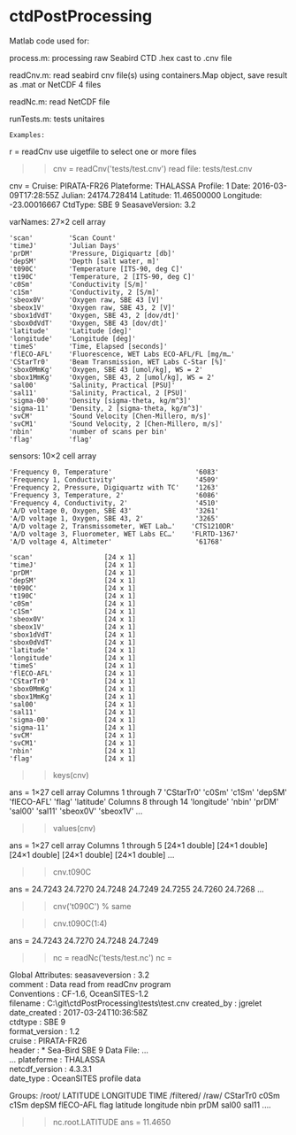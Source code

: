 # ctdPostProcessing
Matlab code used for:

process.m:  processing raw Seabird CTD .hex cast to .cnv file

readCnv.m:  read seabird cnv file(s) using containers.Map object, save result as .mat or NetCDF 4 files

readNc.m:   read NetCDF file

runTests.m: tests unitaires
 
    Examples:
 
  r = readCnv  use uigetfile to select one or more files
  
  >> cnv = readCnv('tests/test.cnv')
read file: tests/test.cnv

cnv = 
	Cruise:          PIRATA-FR26
	Plateforme:      THALASSA
	Profile:         1
	Date:            2016-03-09T17:28:55Z
	Julian:          24174.728414
	Latitude:        11.46500000
	Longitude:       -23.00016667
	CtdType:         SBE 9
	SeasaveVersion:  3.2

varNames:  27×2 cell array

    'scan'         'Scan Count'                               
    'timeJ'        'Julian Days'                              
    'prDM'         'Pressure, Digiquartz [db]'                
    'depSM'        'Depth [salt water, m]'                    
    't090C'        'Temperature [ITS-90, deg C]'              
    't190C'        'Temperature, 2 [ITS-90, deg C]'           
    'c0Sm'         'Conductivity [S/m]'                       
    'c1Sm'         'Conductivity, 2 [S/m]'                    
    'sbeox0V'      'Oxygen raw, SBE 43 [V]'                   
    'sbeox1V'      'Oxygen raw, SBE 43, 2 [V]'                
    'sbox1dVdT'    'Oxygen, SBE 43, 2 [dov/dt]'               
    'sbox0dVdT'    'Oxygen, SBE 43 [dov/dt]'                  
    'latitude'     'Latitude [deg]'                           
    'longitude'    'Longitude [deg]'                          
    'timeS'        'Time, Elapsed [seconds]'                  
    'flECO-AFL'    'Fluorescence, WET Labs ECO-AFL/FL [mg/m…'
    'CStarTr0'     'Beam Transmission, WET Labs C-Star [%]'   
    'sbox0MmKg'    'Oxygen, SBE 43 [umol/kg], WS = 2'         
    'sbox1MmKg'    'Oxygen, SBE 43, 2 [umol/kg], WS = 2'      
    'sal00'        'Salinity, Practical [PSU]'                
    'sal11'        'Salinity, Practical, 2 [PSU]'             
    'sigma-00'     'Density [sigma-theta, kg/m^3]'            
    'sigma-11'     'Density, 2 [sigma-theta, kg/m^3]'         
    'svCM'         'Sound Velocity [Chen-Millero, m/s]'       
    'svCM1'        'Sound Velocity, 2 [Chen-Millero, m/s]'    
    'nbin'         'number of scans per bin'                  
    'flag'         'flag'                                     

sensors:  10×2 cell array

    'Frequency 0, Temperature'                     '6083'      
    'Frequency 1, Conductivity'                    '4509'      
    'Frequency 2, Pressure, Digiquartz with TC'    '1263'      
    'Frequency 3, Temperature, 2'                  '6086'      
    'Frequency 4, Conductivity, 2'                 '4510'      
    'A/D voltage 0, Oxygen, SBE 43'                '3261'      
    'A/D voltage 1, Oxygen, SBE 43, 2'             '3265'      
    'A/D voltage 2, Transmissometer, WET Lab…'    'CTS1210DR' 
    'A/D voltage 3, Fluorometer, WET Labs EC…'    'FLRTD-1367'
    'A/D voltage 4, Altimeter'                     '61768'     

	'scan'         			[24 x 1]
	'timeJ'        			[24 x 1]
	'prDM'         			[24 x 1]
	'depSM'        			[24 x 1]
	't090C'        			[24 x 1]
	't190C'        			[24 x 1]
	'c0Sm'         			[24 x 1]
	'c1Sm'         			[24 x 1]
	'sbeox0V'      			[24 x 1]
	'sbeox1V'      			[24 x 1]
	'sbox1dVdT'    			[24 x 1]
	'sbox0dVdT'    			[24 x 1]
	'latitude'     			[24 x 1]
	'longitude'    			[24 x 1]
	'timeS'        			[24 x 1]
	'flECO-AFL'    			[24 x 1]
	'CStarTr0'     			[24 x 1]
	'sbox0MmKg'    			[24 x 1]
	'sbox1MmKg'    			[24 x 1]
	'sal00'        			[24 x 1]
	'sal11'        			[24 x 1]
	'sigma-00'     			[24 x 1]
	'sigma-11'     			[24 x 1]
	'svCM'         			[24 x 1]
	'svCM1'        			[24 x 1]
	'nbin'         			[24 x 1]
	'flag'         			[24 x 1] 
 
>> keys(cnv)

ans =
  1×27 cell array
  Columns 1 through 7
    'CStarTr0'    'c0Sm'    'c1Sm'    'depSM'    'flECO-AFL'    'flag'    'latitude'
  Columns 8 through 14
    'longitude'    'nbin'    'prDM'    'sal00'    'sal11'    'sbeox0V'    'sbeox1V'
 ...
 
>> values(cnv)

ans =
  1×27 cell array
  Columns 1 through 5
    [24×1 double]    [24×1 double]    [24×1 double]    [24×1 double]    [24×1 double]
...
 
>> cnv.t090C

ans =
   24.7243
   24.7270
   24.7248
   24.7249
   24.7255
   24.7260
   24.7268
   ...
 
>> cnv('t090C')    % same

>> cnv.t090C(1:4)

ans =
   24.7243
   24.7270
   24.7248
   24.7249
 
 >> nc = readNc('tests/test.nc')
nc = 

Global Attributes:
	seasaveversion      :	3.2                                     
	comment             :	Data read from readCnv program          
	Conventions         :	CF-1.6, OceanSITES-1.2                  
	filename            :	C:\git\ctdPostProcessing\tests\test.cnv 
	created_by          :	jgrelet                                 
	date_created        :	2017-03-24T10:36:58Z                    
	ctdtype             :	SBE 9                                   
	format_version      :	1.2                                     
	cruise              :	PIRATA-FR26                             
	header              :	* Sea-Bird SBE 9 Data File: ...         
	                        ...
	plateforme          :	THALASSA                                
	netcdf_version      :	4.3.3.1                                 
	date_type           :	OceanSITES profile data                 

Groups:
	/root/
		LATITUDE
		LONGITUDE
		TIME
	/filtered/
	/raw/
		CStarTr0
		c0Sm
		c1Sm
		depSM
		flECO-AFL
		flag
		latitude
		longitude
		nbin
		prDM
		sal00
		sal11
 ....
 
 >> nc.root.LATITUDE
ans =
   11.4650
 
